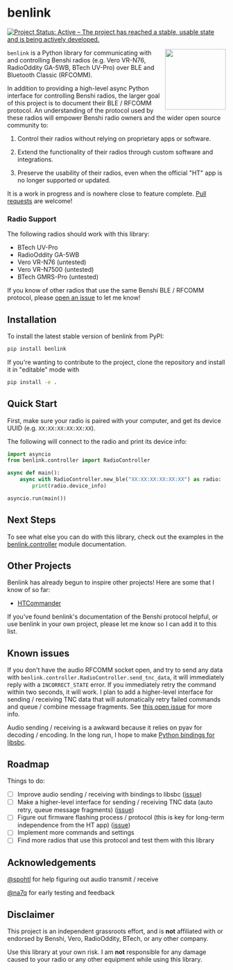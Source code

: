 # benlink

[![Project Status: Active – The project has reached a stable, usable state and is being actively developed.](https://www.repostatus.org/badges/latest/active.svg)](https://www.repostatus.org/#active)

<img src="https://raw.githubusercontent.com/khusmann/benlink/main/assets/logo-white.png" align="right" height="140" />

<!-- BEGIN CONTENT -->

`benlink` is a Python library for communicating with and controlling Benshi
radios (e.g. Vero VR-N76, RadioOddity GA-5WB, BTech UV-Pro) over BLE and
Bluetooth Classic (RFCOMM).

In addition to providing a high-level async Python interface for controlling
Benshi radios, the larger goal of this project is to document their BLE / RFCOMM
protocol. An understanding of the protocol used by these radios will empower
Benshi radio owners and the wider open source community to:

1. Control their radios without relying on proprietary apps or software.

2. Extend the functionality of their radios through custom software and
   integrations.

3. Preserve the usability of their radios, even when the official "HT" app is no
   longer supported or updated.

It is a work in progress and is nowhere close to feature complete.
[Pull requests](https://github.com/khusmann/benlink) are welcome!

### Radio Support

The following radios should work with this library:

- BTech UV-Pro
- RadioOddity GA-5WB
- Vero VR-N76 (untested)
- Vero VR-N7500 (untested)
- BTech GMRS-Pro (untested)

If you know of other radios that use the same Benshi BLE / RFCOMM protocol,
please [open an issue](https://github.com/khusmann/benlink/issues) to let me
know!

## Installation

To install the latest stable version of benlink from PyPI:

```bash
pip install benlink
```

If you're wanting to contribute to the project, clone the repository and install
it in "editable" mode with

```bash
pip install -e .
```

## Quick Start

First, make sure your radio is paired with your computer, and get its device
UUID (e.g. `XX:XX:XX:XX:XX:XX`).

The following will connect to the radio and print its device info:

```python
import asyncio
from benlink.controller import RadioController

async def main():
    async with RadioController.new_ble("XX:XX:XX:XX:XX:XX") as radio:
        print(radio.device_info)

asyncio.run(main())
```

## Next Steps

To see what else you can do with this library, check out the examples in the
[benlink.controller](https://kylehusmann.com/benlink/benlink/controller.html)
module documentation.

## Other Projects

Benlink has already begun to inspire other projects! Here are some that I know
of so far:

- [HTCommander](https://github.com/Ylianst/HTCommander)

If you've found benlink's documentation of the Benshi protocol helpful, or use
benlink in your own project, please let me know so I can add it to this list.

## Known issues

If you don't have the audio RFCOMM socket open, and try to send any data with
`benlink.controller.RadioController.send_tnc_data`, it will immediately reply
with a `INCORRECT_STATE` error. If you immediately retry the command within two
seconds, it will work. I plan to add a higher-level interface for sending /
receiving TNC data that will automatically retry failed commands and queue /
combine message fragments. See
[this open issue](https://github.com/khusmann/benlink/issues/1) for more info.

Audio sending / receiving is a awkward because it relies on pyav for decoding /
encoding. In the long run, I hope to make
[Python bindings for libsbc](https://github.com/khusmann/benlink/issues/11).

## Roadmap

Things to do:

- [ ] Improve audio sending / receiving with bindings to libsbc
      ([issue](https://github.com/khusmann/benlink/issues/11))
- [ ] Make a higher-level interface for sending / receiving TNC data (auto
      retry, queue message fragments)
      ([issue](https://github.com/khusmann/benlink/issues/1))
- [ ] Figure out firmware flashing process / protocol (this is key for long-term
      independence from the HT app)
      ([issue](https://github.com/khusmann/benlink/issues/10))
- [ ] Implement more commands and settings
- [ ] Find more radios that use this protocol and test them with this library

## Acknowledgements

[@spohtl](https://github.com/spohtl) for help figuring out audio transmit /
receive

[@na7q](https://github.com/na7q) for early testing and feedback

## Disclaimer

This project is an independent grassroots effort, and is **not** affiliated with
or endorsed by Benshi, Vero, RadioOddity, BTech, or any other company.

Use this library at your own risk. I am **not** responsible for any damage
caused to your radio or any other equipment while using this library.
